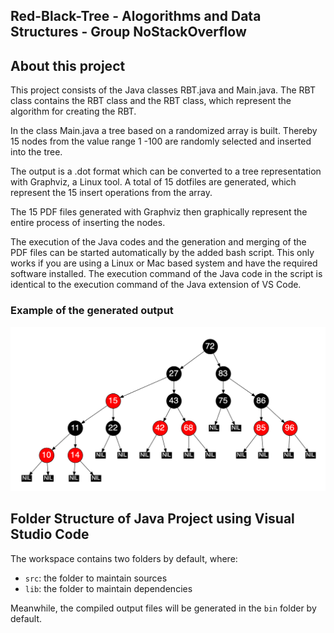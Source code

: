 ## Red-Black-Tree - Alogorithms and Data Structures - Group NoStackOverflow
  
## About this project
  
This project consists of the Java classes RBT.java and Main.java. The RBT class contains the RBT class and the RBT class, which represent the algorithm for creating the RBT. 

In the class Main.java a tree based on a randomized array is built. Thereby 15 nodes from the value range 1 -100 are randomly selected and inserted into the tree.

The output is a .dot format which can be converted to a tree representation with Graphviz, a Linux tool. A total of 15 dotfiles are generated, which represent the 15 insert operations from the array. 

The 15 PDF files generated with Graphviz then graphically represent the entire process of inserting the nodes.

The execution of the Java codes and the generation and merging of the PDF files can be started automatically by the added bash script. This only works if you are using a Linux or Mac based system and have the required software installed. The execution command of the Java code in the script is identical to the execution command of the Java extension of VS Code. 
  
### Example of the generated output
<img src="https://github.com/jonathanschlitt/Java-RBT/blob/main/example_rbt_output.png">

## Folder Structure of Java Project using Visual Studio Code

The workspace contains two folders by default, where:

- `src`: the folder to maintain sources
- `lib`: the folder to maintain dependencies

Meanwhile, the compiled output files will be generated in the `bin` folder by default.
  
